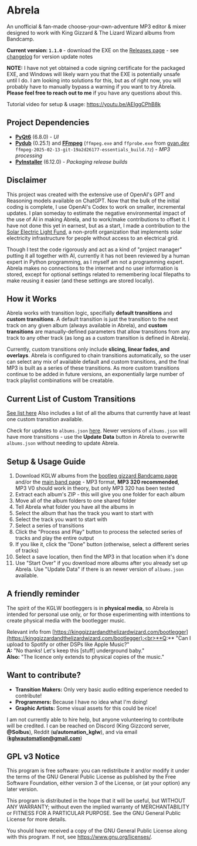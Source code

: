 # Abrela
An unofficial & fan-made choose-your-own-adventure MP3 editor & mixer designed to work with King Gizzard & The Lizard Wizard albums from Bandcamp.

**Current version: `1.1.0`** - download the EXE on the [Releases page](https://github.com/solbus/abrela/releases) - see [changelog](https://github.com/solbus/abrela/blob/main/CHANGELOG.md) for version update notes

**NOTE:** I have not yet obtained a code signing certificate for the packaged EXE, and Windows will likely warn you that the EXE is potentially unsafe until I do. I am looking into solutions for this, but as of right now, you will probably have to manually bypass a warning if you want to try Abrela. **Please feel free to reach out to me** if you have any questions about this.

Tutorial video for setup & usage: https://youtu.be/AEIggCPhB8k

## Project Dependencies
- [**PyQt6**](https://www.riverbankcomputing.com/static/Docs/PyQt6/) (6.8.0) - *UI*
- [**Pydub**](https://github.com/jiaaro/pydub) (0.25.1) and [**FFmpeg**](https://ffmpeg.org/download.html) (`ffmpeg.exe` and `ffprobe.exe` from [gyan.dev](https://www.gyan.dev) `ffmpeg-2025-02-13-git-19a2d26177-essentials_build.7z`) - *MP3 processing*
- [**PyInstaller**](https://pyinstaller.org/en/stable/) (6.12.0) - *Packaging release builds*

## Disclaimer
This project was created with the extensive use of OpenAI's GPT and Reasoning models available on ChatGPT. Now that the bulk of the initial coding is complete, I use OpenAI's Codex to work on smaller, incremental updates. I plan someday to estimate the negative environmental impact of the use of AI in making Abrela, and to work/make contributions to offset it. I have not done this yet in earnest, but as a start, I made a contribution to the [Solar Electric Light Fund](https://www.self.org/), a non-profit organization that implements solar electricity infrastructure for people without access to an electrical grid.

 Though I test the code rigorously and act as a kind of "project manager" putting it all together with AI, currently it has not been reviewed by a human expert in Python programming, as I myself am not a programming expert. Abrela makes no connections to the internet and no user information is stored, except for optional settings related to remembering local filepaths to make reusing it easier (and these settings are stored locally).

## How it Works
Abrela works with transition logic, specifially **default transitions** and **custom transitions**. A default transition is just the transition to the next track on any given album (always available in Abrela), and **custom transitions** are manually-defined parameters that allow transitions from any track to any other track (as long as a custom transition is defined in Abrela).

Currently, custom transitions only include **slicing, linear fades, and overlays**. Abrela is configured to chain transitions automatically, so the user can select any mix of available default and custom transitions, and the final MP3 is built as a series of these transitions. As more custom transitions continue to be added in future versions, an exponentially large number of track playlist combinations will be creatable.

## Current List of Custom Transitions
[See list here](https://github.com/solbus/abrela/blob/main/TRANSITIONS.md)
Also includes a list of all the albums that currently have at least one custom transition available.

Check for updates to `albums.json` [here](https://github.com/solbus/abrela/blob/main/app/albums.json).
Newer versions of `albums.json` will have more transitions - use the **Update Data** button in Abrela to overwrite `albums.json` without needing to update Abrela.

## Setup & Usage Guide
1. Download KGLW albums from the [bootleg gizzard Bandcamp page](https://bootleggizzard.bandcamp.com/) and/or the [main band page](https://kinggizzard.bandcamp.com/) - MP3 format, **MP3 320 recommended**, MP3 V0 should work in theory, but only MP3 320 has been tested
2. Extract each album's ZIP - this will give you one folder for each album
3. Move all of the album folders to one shared folder
4. Tell Abrela what folder you have all the albums in
5. Select the album that has the track you want to start with
6. Select the track you want to start with
7. Select a series of transitions
8. Click the "Process and Play" button to process the selected series of tracks and play the entire output
9. If you like it, click the "Done" button (otherwise, select a different series of tracks)
9. Select a save location, then find the MP3 in that location when it's done
10. Use "Start Over" if you download more albums after you already set up Abrela. Use "Update Data" if there is an newer version of `albums.json` available.

## A friendly reminder
The spirit of the KGLW bootleggers is in **physical media**, so Abrela is intended for personal use only, or for those experimenting with intentions to create physical media with the bootlegger music.

Relevant info from [https://kinggizzardandthelizardwizard.com/bootlegger](https://kinggizzardandthelizardwizard.com/bootlegger):<br>**Q:** "Can I upload to Spotify or other DSPs like Apple Music?"<br>**A:** "No thanks! Let's keep this [stuff] underground baby."<br>**Also:** "The licence only extends to physical copies of the music."

## Want to contribute?
- **Transition Makers:** Only very basic audio editing experience needed to contribute!
- **Programmers:** Because I have no idea what I'm doing!
- **Graphic Artists:** Some visual assets for this could be nice!

I am not currently able to hire help, but anyone volunteering to contribute will be credited. I can be reached on Discord (King Gizzcord server, **@Solbus**), Reddit (**u/automation_kglw**), and via email (**kglwautomation@gmail.com**)

## GPL v3 Notice
This program is free software: you can redistribute it and/or modify it under the terms of the GNU General Public License as published by the Free Software Foundation, either version 3 of the License, or (at your option) any later version.

This program is distributed in the hope that it will be useful, but WITHOUT ANY WARRANTY; without even the implied warranty of MERCHANTABILITY or FITNESS FOR A PARTICULAR PURPOSE. See the GNU General Public License for more details.

You should have received a copy of the GNU General Public License along with this program. If not, see <https://www.gnu.org/licenses/>.